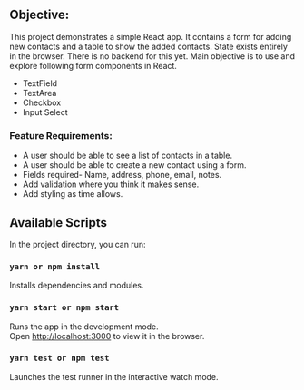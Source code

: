 ## Objective:
This project demonstrates a simple React app. It contains a form for adding new contacts and a table to show the added contacts. State exists entirely in the browser. There is no backend for this yet. Main objective is to use and explore following form components in React.
<ul>
<li>TextField</li>
<li>TextArea</li>
<li>Checkbox</li>
<li>Input Select</li>
</ul>

### Feature Requirements:
<ul>
<li>A user should be able to see a list of contacts in a table.</li>
<li>A user should be able to create a new contact using a form.</li>
<li>Fields required- Name, address, phone, email, notes.</li>
<li>Add validation where you think it makes sense.</li>
<li>Add styling as time allows.</li>
</ul>

## Available Scripts

In the project directory, you can run:

### `yarn or npm install`

Installs dependencies and modules.

### `yarn start or npm start`

Runs the app in the development mode.<br>
Open [http://localhost:3000](http://localhost:3000) to view it in the browser.

### `yarn test or npm test`

Launches the test runner in the interactive watch mode.<br>
